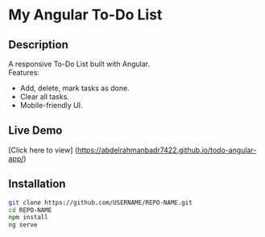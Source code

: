 # My Angular To-Do List

## Description
A responsive To-Do List built with Angular.  
Features:
- Add, delete, mark tasks as done.
- Clear all tasks.
- Mobile-friendly UI.

## Live Demo
[Click here to view] (https://abdelrahmanbadr7422.github.io/todo-angular-app/)

## Installation
```bash
git clone https://github.com/USERNAME/REPO-NAME.git
cd REPO-NAME
npm install
ng serve
